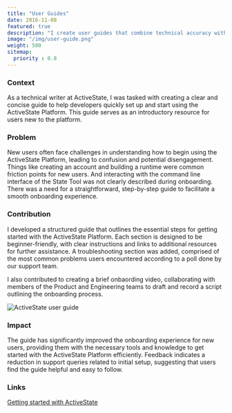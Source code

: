 ```yaml
---
title: "User Guides"
date: 2016-11-08
featured: true
description: "I create user guides that combine technical accuracy with accessible language. Each guide follows best practices in information architecture, task-based writing, and visual clarity to ensure a smooth learning experience."
image: "/img/user-guide.png"
weight: 500
sitemap:
  priority : 0.8
---
```

### Context
As a technical writer at ActiveState, I was tasked with creating a clear and concise guide to help developers quickly set up and start using the ActiveState Platform. This guide serves as an introductory resource for users new to the platform.
### Problem
New users often face challenges in understanding how to begin using the ActiveState Platform, leading to confusion and potential disengagement. Things like creating an account and building a runtime were common friction points for new users. And interacting with the command line interface of the State Tool was not clearly described during onboarding. There was a need for a straightforward, step-by-step guide to facilitate a smooth onboarding experience.
### Contribution
I developed a structured guide that outlines the essential steps for getting started with the ActiveState Platform. Each section is designed to be beginner-friendly, with clear instructions and links to additional resources for further assistance. A troubleshooting section was added, comprised of the most common problems users encountered according to a poll done by our support team. 

I also contributed to creating a brief onbaording video, collaborating with members of the Product and Engineering teams to draft and record a script outlining the onboarding process. 

![ActiveState user guide](/img/user-guide.png)
### Impact
The guide has significantly improved the onboarding experience for new users, providing them with the necessary tools and knowledge to get started with the ActiveState Platform efficiently. Feedback indicates a reduction in support queries related to initial setup, suggesting that users find the guide helpful and easy to follow.
### Links
[Getting started with ActiveState](https://docs.activestate.com/platform/start/getting-started/)
